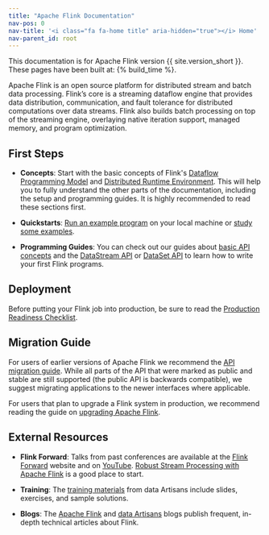 ```yaml
---
title: "Apache Flink Documentation"
nav-pos: 0
nav-title: '<i class="fa fa-home title" aria-hidden="true"></i> Home'
nav-parent_id: root
---
```

<!--
Licensed to the Apache Software Foundation (ASF) under one
or more contributor license agreements.  See the NOTICE file
distributed with this work for additional information
regarding copyright ownership.  The ASF licenses this file
to you under the Apache License, Version 2.0 (the
"License"); you may not use this file except in compliance
with the License.  You may obtain a copy of the License at

  http://www.apache.org/licenses/LICENSE-2.0

Unless required by applicable law or agreed to in writing,
software distributed under the License is distributed on an
"AS IS" BASIS, WITHOUT WARRANTIES OR CONDITIONS OF ANY
KIND, either express or implied.  See the License for the
specific language governing permissions and limitations
under the License.
-->



This documentation is for Apache Flink version {{ site.version_short }}. These pages have been built at: {% build_time %}.

Apache Flink is an open source platform for distributed stream and batch data processing. Flink’s core is a streaming dataflow engine that provides data distribution, communication, and fault tolerance for distributed computations over data streams. Flink also builds batch processing on top of the streaming engine, overlaying native iteration support, managed memory, and program optimization.

## First Steps

- **Concepts**: Start with the basic concepts of Flink's [Dataflow Programming Model](concepts/programming-model.html) and [Distributed Runtime Environment](concepts/runtime.html). This will help you to fully understand the other parts of the documentation, including the setup and programming guides. It is highly recommended to read these sections first.

- **Quickstarts**: [Run an example program](quickstart/setup_quickstart.html) on your local machine or [study some examples](examples/index.html).

- **Programming Guides**: You can check out our guides about [basic API concepts](dev/api_concepts.html) and the [DataStream API](dev/datastream_api.html) or [DataSet API](dev/batch/index.html) to learn how to write your first Flink programs.

## Deployment

Before putting your Flink job into production, be sure to read the [Production Readiness Checklist](ops/production_ready.html).

## Migration Guide

For users of earlier versions of Apache Flink we recommend the [API migration guide](dev/migration.html).
While all parts of the API that were marked as public and stable are still supported (the public API is backwards compatible), we suggest migrating applications to the
newer interfaces where applicable.

For users that plan to upgrade a Flink system in production, we recommend reading the guide on [upgrading Apache Flink](ops/upgrading.html).

## External Resources

- **Flink Forward**: Talks from past conferences are available at the [Flink Forward](http://flink-forward.org/) website and on [YouTube](https://www.youtube.com/channel/UCY8_lgiZLZErZPF47a2hXMA). [Robust Stream Processing with Apache Flink](http://berlin.flink-forward.org/kb_sessions/robust-stream-processing-with-apache-flink/) is a good place to start.

- **Training**: The [training materials](http://dataartisans.github.io/flink-training/) from data Artisans include slides, exercises, and sample solutions.

- **Blogs**: The [Apache Flink](https://flink.apache.org/blog/) and [data Artisans](https://data-artisans.com/blog/) blogs publish frequent,
in-depth technical articles about Flink.
